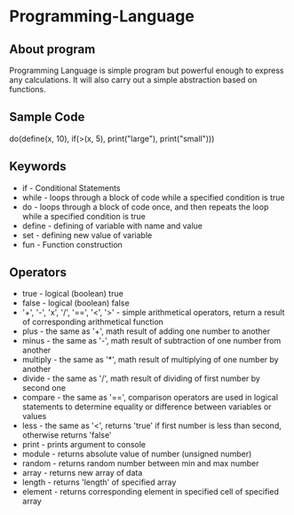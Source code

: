 # Programming-Language

## About program

Programming Language is simple program but powerful enough to express any calculations. It will also carry out a simple abstraction based on functions.

## Sample Code

do(define(x, 10),
   if(>(x, 5),
      print("large"),
      print("small")))

## Keywords

* if - Conditional Statements
* while - loops through a block of code while a specified condition is true
* do - loops through a block of code once, and then repeats the loop while a specified condition is true
* define - defining of variable with name and value
* set - defining new value of variable
* fun - Function construction

## Operators

* true - logical (boolean) true
* false - logical (boolean) false
* '+', '-', 'x', '/', '==', '<', '>' - simple arithmetical operators, return a result of corresponding arithmetical function
* plus - the same as '+', math result of adding one number to another
* minus - the same as '-', math result of subtraction of one number from another
* multiply - the same as '*', math result of multiplying of one number by another
* divide - the same as '/', math result of dividing of first number by second one
* compare - the same as '==', comparison operators are used in logical statements to determine equality or difference between variables or values
* less - the same as '<', returns 'true' if first number is less than second, otherwise returns 'false'
* print - prints argument to console
* module - returns absolute value of number (unsigned number)
* random - returns random number between min and max number
* array - returns new array of data
* length - returns 'length' of specified array
* element - returns corresponding element in specified cell of specified array

##